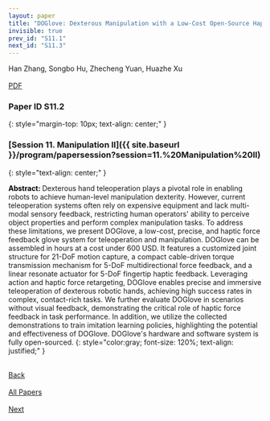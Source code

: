 ```yaml
---
layout: paper
title: "DOGlove: Dexterous Manipulation with a Low-Cost Open-Source Haptic Force Feedback Glove"
invisible: true
prev_id: "S11.1"
next_id: "S11.3"
---
```

<div class="paper-authors">
  <div class="paper-author-box">
    <div class="paper-author-name">Han Zhang, Songbo Hu, Zhecheng Yuan, Huazhe Xu</div>
    <div class="paper-author-uni"></div>
  </div>
</div>

<div class="paper-pdf-modern">
  <div class="paper-menu-icon">
    <a href="https://www.roboticsproceedings.org/rss25/p007.pdf" title="Download PDF" target="_blank">
      <i class="fa fa-file-pdf-o"></i><br>
      <span class="paper-menu-label">PDF</span>
    </a>
  </div>
</div>

### Paper ID S11.2
{: style="margin-top: 10px; text-align: center;" }

### [Session 11. Manipulation II]({{ site.baseurl }}/program/papersession?session=11.%20Manipulation%20II)
{: style="text-align: center;" }

<b style="color: black;">Abstract: </b>Dexterous hand teleoperation plays a pivotal role in enabling robots to achieve human-level manipulation dexterity. However, current teleoperation systems often rely on expensive equipment and lack multi-modal sensory feedback, restricting human operators' ability to perceive object properties and perform complex manipulation tasks. To address these limitations, we present DOGlove, a low-cost, precise, and haptic force feedback glove system for teleoperation and manipulation. DOGlove can be assembled in hours at a cost under 600 USD. It features a customized joint structure for 21-DoF motion capture, a compact cable-driven torque transmission mechanism for 5-DoF multidirectional force feedback, and a linear resonate actuator for 5-DoF fingertip haptic feedback. Leveraging action and haptic force retargeting, DOGlove enables precise and immersive teleoperation of dexterous robotic hands, achieving high success rates in complex, contact-rich tasks. We further evaluate DOGlove in scenarios without visual feedback, demonstrating the critical role of haptic force feedback in task performance. In addition, we utilize the collected demonstrations to train imitation learning policies, highlighting the potential and effectiveness of DOGlove. DOGlove's hardware and software system is fully open-sourced.
{: style="color:gray; font-size: 120%; text-align: justified;" }

<div class="paper-menu">
  <div class="paper-menu-inner">
    <a href="{{ site.baseurl }}/program/papers/S11.1/" title="Previous Paper">
            <div class="paper-menu-icon">
                <i class="fa fa-chevron-left"></i><br>
                <span class="paper-menu-label">Back</span>
            </div>
        </a>
    <a href="{{ site.baseurl }}/program/papers" title="All Papers">
      <div class="paper-menu-icon">
        <i class="fa fa-list"></i><br>
        <span class="paper-menu-label">All Papers</span>
      </div>
    </a>
    <a href="{{ site.baseurl }}/program/papers/S11.3/" title="Next Paper">
            <div class="paper-menu-icon">
                <i class="fa fa-chevron-right"></i><br>
                <span class="paper-menu-label">Next</span>
            </div>
        </a>
  </div>
</div>
